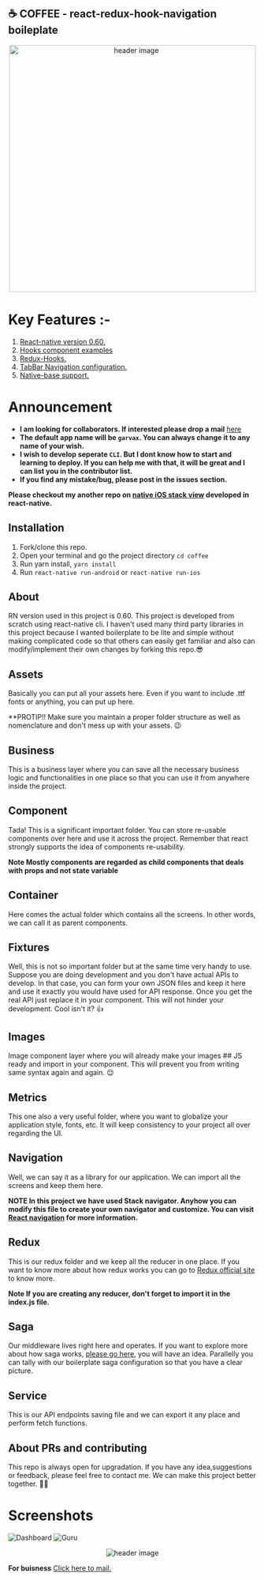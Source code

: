 ☕ COFFEE - react-redux-hook-navigation boileplate   
---------


<p align="center"><img src="https://i.ibb.co/j53GGvt/coffee.png" alt="header image" width="500px"></p>


# Key Features :-
1. [React-native version 0.60.](https://reactnative.dev/blog/2019/07/03/version-60)
2. [Hooks component examples](https://reactjs.org/docs/hooks-intro.html)
3. [Redux-Hooks.](https://react-redux.js.org/api/hooks)
4. [TabBar Navigation configuration.](https://reactnavigation.org/docs/tab-based-navigation/)
5. [Native-base support.](https://nativebase.io/) 

# Announcement

- **I am looking for collaborators. If interested please drop a mail** [here](https://github.com/gouravrc)
- **The default app name will be ```garvax```. You can always change it to any name of your wish.**
- **I wish to develop seperate ```CLI```. But I dont know how to start and learning to deploy. If you can help me with that, it will be great and I can list you in the contributor list.**
- **If you find any mistake/bug, please post in the issues section.**


**Please checkout my another repo on [native iOS stack view](https://github.com/gouravrc/react-native-stack-view) developed in react-native.**

Installation
------------

1. Fork/clone this repo.
2. Open your terminal and go the project directory
```cd coffee```
3. Run yarn install,
```yarn install```
4. Run 
```react-native run-android```
or
```react-native run-ios```


About
------
RN version used in this project is 0.60. This project is developed from scratch using react-native cli. I haven't used many third party libraries in this project because I wanted boilerplate to be lite and simple without making complicated code so that others can easily get familiar and also can modify/implement their own changes by forking this repo.😎

Assets
------
Basically you can put all your assets here. Even if you want to include .ttf fonts or anything, you can put up here.

**PROTIP!! Make sure you maintain a proper folder structure as well as nomenclature and don't mess up with your assets. 😉

Business
--------
This is a business layer where you can save all the necessary business logic and functionalities in one place so that you can use it from anywhere inside the project.

Component
---------
Tada! This is a significant important folder. You can store re-usable components over here and use it across the project. Remember that react strongly supports the idea of components re-usability.

**Note Mostly components are regarded as child components that deals with props and not state variable**

Container
---------
Here comes the actual folder which contains all the screens. In other words, we can call it as parent components.

Fixtures
--------
Well, this is not so important folder but at the same time very handy to use. Suppose you are doing development and you don't have actual APIs to develop. In that case, you can form your own JSON files and keep it here and use it exactly you would have used for API response. Once you get the real API just replace it in your component. This will not hinder your development. Cool isn't it? 👍

Images
------
Image component layer where you will already make your images ## JS ready and import in your component. This will prevent you from writing same syntax again and again. 😌

Metrics
--------
This one also a very useful folder, where you want to globalize your application style, fonts, etc. It will keep consistency to your project all over regarding the UI.

Navigation
---------
Well, we can say it as a library for our application. We can import all the screens and keep them here.

**NOTE In this project we have used Stack navigator. Anyhow you can modify this file to create your own navigator and customize. You can visit [React navigation](https://reactnavigation.org/docs/en/custom-navigators.html) for more information.**

Redux
-----
This is our redux folder and we keep all the reducer in one place. If you want to know more about how redux works you can go to [Redux official site](https://redux.js.org/basics/usage-with-react) to know more.

**Note If you are creating any reducer, don't forget to import it in the index.js file.**

Saga
----
Our middleware lives right here and operates. If you want to explore more about how saga works, [please go here](https://medium.com/@sprocompany/why-you-should-use-redux-saga-b64f6fce5e4a), you will have an idea. Parallelly you can tally with our boilerplate saga configuration so that you have a clear picture.

Service
-------
This is our API endpoints saving file and we can export it any place and perform fetch functions.

About PRs and contributing
----------------------------
This repo is always open for upgradation. If you have any idea,suggestions or feedback, please feel free to contact me. We can make this project better together. 🙏🤟

# Screenshots
![Dashboard](https://i.ibb.co/w6vDCP0/Dashboard.png) ![Guru](https://i.ibb.co/0r7C55Z/Guru.png) 
<p align="center"><img src="https://i.ibb.co/c2g9ftJ/Profile.png" alt="header image"></p>

**For buisness**
[Click here to mail.](mailto:grcnation95@gmail.com?subject=[GitHub]%20Buisness%20Query)



